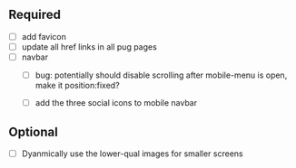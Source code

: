 ## Required
- [ ] add favicon
- [ ] update all href links in all pug pages
- [ ] navbar 
    - [ ] bug: potentially should disable scrolling after mobile-menu is open, make it position:fixed?
    - [ ] add the three social icons to mobile navbar


## Optional
- [ ] Dyanmically use the lower-qual images for smaller screens